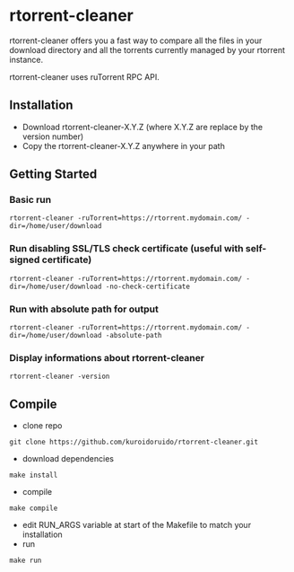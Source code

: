 # rtorrent-cleaner

rtorrent-cleaner offers you a fast way to compare all the files in your download directory and all the torrents currently managed by your rtorrent instance.

rtorrent-cleaner uses ruTorrent RPC API.

## Installation

- Download rtorrent-cleaner-X.Y.Z (where X.Y.Z are replace by the version number)
- Copy the rtorrent-cleaner-X.Y.Z anywhere in your path

## Getting Started

### Basic run 

```
rtorrent-cleaner -ruTorrent=https://rtorrent.mydomain.com/ -dir=/home/user/download
```

### Run disabling SSL/TLS check certificate (useful with self-signed certificate)

```
rtorrent-cleaner -ruTorrent=https://rtorrent.mydomain.com/ -dir=/home/user/download -no-check-certificate
```

### Run with absolute path for output

```
rtorrent-cleaner -ruTorrent=https://rtorrent.mydomain.com/ -dir=/home/user/download -absolute-path
```

### Display informations about rtorrent-cleaner

```
rtorrent-cleaner -version
```

## Compile

- clone repo
```
git clone https://github.com/kuroidoruido/rtorrent-cleaner.git
```

- download dependencies
```
make install
```

- compile
```
make compile
```

- edit RUN_ARGS variable at start of the Makefile to match your installation
- run
```
make run
```
